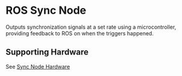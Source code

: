 # ROS Sync Node

Outputs synchronization signals at a set rate using a microcontroller, providing feedback to ROS on when the triggers happened.


## Supporting Hardware
See [Sync Node Hardware](https://github.com/AndersonRayner/ros_sync_node_hw)
